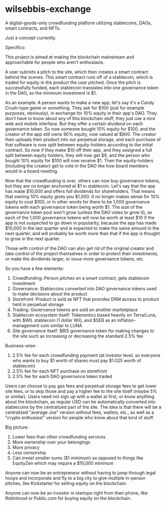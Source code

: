 # wilsebbis-exchange
A digital-goods-only crowdfunding platform utilizing stablecoins, DAOs, smart contracts, and NFTs.

Just a concept currently.

Specifics:

This project is aimed at making the blockchain mainstream and approachable for people who aren't enthusiasts.

A user submits a pitch to the site, which then creates a smart contract behind the scenes. This smart contract runs off of a stablecoin, which is traded for equity in the product the user pitched. Once the pitch is successfully funded, each stablecoin translates into one governance token in the DAO, so the minimum investment is $1.

As an example: A person wants to make a new app, let's say it's a Candy Crush-type game or something. They ask for $100 (just for example purposes, obviously), in exchange for 10% equity in their app's DAO. They don't have to know about any of this blockchain stuff, they just use a nice web and mobile interface. But they offer a certain dividend on each governance token. So now someone bought 10% equity for $100, and the creator of the app still owns 90% equity, now valued at $900. The creator then uploads their product into our perpetual storage, and each purchase of that software is now split between equity-holders according to the initial contract. So now if they make $10 off their app, and they assigned a full split between equity holders, they will now get $9, and the person who bought 10% equity for $100 will now receive $1. Then the equity-holders (including the creator) get to vote in the DAO like how board members would in a board meeting.

Now that the crowdfunding is over, others can now buy governance tokens, but they are no longer anchored at $1 in stablecoin. Let's say that the app has made $10,000 and offers full dividends for shareholders. That means that owning 10% equity gives you $1,000. It no longer makes sense for 10% equity to cost $100, or in other words for there to be 1,000 governance tokens with each governance token being worth $1. The size of the governance token pool won't grow (unless the DAO votes to grow it), so each of the 1,000 governance tokens will now be worth at least $10 if the app is not suspected to go down in popularity, because the app has made $10,000 in the last quarter and is expected to make the same amount in the next quarter, and will probably be worth more than that if the app is thought to grow in the next quarter.

Those with control of the DAO can also get rid of the original creator and take control of the project themselves in order to protect their investments, or make the dividends larger, or issue more governance tokens, etc.

So you have a few elements:
1. Crowdfunding: Person pitches on a smart contract, gets stablecoin investment
2. Governance: Stablecoins converted into DAO governance tokens used to make decisions about the product
3. Storefront: Product is sold as NFT that provides DRM access to product held in perpetual storage
4. Trading: Governance tokens are sold on another marketplace
5. Stablecoin ecosystem itself: Tokenomics based heavily on Terra/Luna, with $WIL stablecoin (1 dollar Wil), and $SEB as an inflation-management coin similar to LUNA
6. Site governance itself: $BIS governance token for making changes to the site such as increasing or decreasing the standard 2.5% fee

Business-wise:
1. 2.5% fee for each crowdfunding payment (at investor level, so everyone who wants to buy $1 worth of shares must pay $1.025 worth of stablecoin)
2. 2.5% fee for each NFT purchase on storefront
3. 2.5% fee for each DAO governance token traded

Users can choose to pay gas fees and perpetual storage fees to get lower site fees, or to skip those and pay a higher fee to the site itself (maybe 5% or similar). Users need not sign up with a wallet at first, or know anything about the blockchain, as regular USD can be automatically converted into stablecoins by the centralized part of the site. The idea is that there will be a centralized "average Joe" version without fees, wallets, etc., as well as a "crypto enthusiast" version for people who know about that kind of stuff.

Big picture:
1. Lower fees than other crowdfunding services
2. More ownership over your belongings
3. More privacy
4. Less censorship
5. Can invest smaller sums ($1 minimum) as opposed to things like EquityZen which may require a $10,000 minimum

Anyone can now be an entrepreneur without having to jump through legal hoops and incorporate and fly to a big city to give multiple in-person pitches, like Kickstarter for selling equity on the blockchain.

Anyone can now be an investor in startups right from their phone, like Robinhood or Public.com for buying equity on the blockchain.
